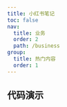 ```yaml
---
title: 小红书笔记
toc: false
nav:
  title: 业务
  order: 2
  path: /business
group:
  title: 热门内容
  order: 1
---
```


## 代码演示

<code src="./demo/basic.tsx" iframe="calc(100vh - 270px)" background="#f6f7f9" hideActions='"[CSB]"'></code>
